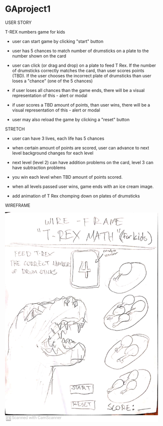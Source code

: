 # GAproject1
USER STORY

T-REX numbers game for kids

- user can start game by clicking "start" button


- user has 5 chances to match number of drumsticks on a plate to the number shown on the card

- user can click (or drag and drop) on a plate to feed T Rex. If the number of drumsticks correctly matches the card, than user scores points (TBD). If the user chooses the incorrect plate of drumsticks than user loses a "chance" (one of the 5 chances)

- if user loses all chances than the game ends, there will be a visual representation of this - alert or modal

- if user scores a TBD amount of points, than user wins, there will be a visual representation of this - alert or modal

- user may also reload the game by clicking a "reset" button
 
STRETCH

  - user can have 3 lives, each life has 5 chances

  - when certain amount of points are scored, user can advance to next level
   background changes for each level

  - next level (level 2) can have addition problems on the card, level 3 can have subtraction problems

  - you win each level when TBD amount of points scored.

  - when all levels passed user wins, game ends with an ice cream image.

  - add animation of T Rex chomping down on plates of drumsticks

WIREFRAME

<img src='images/trex wireframe.jpg'>
